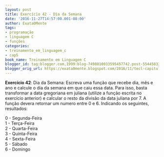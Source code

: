 ```yaml
---
layout: post
title: Exercício 42 - Dia da Semana
date: '2016-11-27T14:57:00.001-08:00'
author: Exata0Mente
tags:
- programação
- linguagem C
- funções
categories:
- treinamento_em_linguagem_c
- cap5
book_name: Treinamento em Linguagem C
blogger_id: tag:blogger.com,1999:blog-7498010033595457742.post-5544583320931441629
blogger_orig_url: https://exata0mente.blogspot.com/2016/11/tecl-capitulo-5-exercicio-42-dia-da.html
---
```


**Exercício 42**: Dia da Semana: Escreva uma função que recebe dia, mês e ano e calcule o dia da semana em que caiu essa data. Para isso, basta transformar a data gregoriana em juliana (utilize a função escrita no exercício anterior) e calcular o resto da divisão da data juliana por 7.
A função devera retornar um numero entre 0 e 6. Indicando os seguintes, resultados:

0 - Segunda-Feira  
1 - Terça-Feira  
2 - Quarta-Feira  
3 - Quinta-Feira  
4 - Sexta-Feira  
5 - Sábado  
6 - Domingo  

